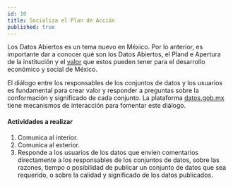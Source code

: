 ```yaml
---
id: 10
title: Socializa el Plan de Acción
published: true
---
```


Los Datos Abiertos es un tema nuevo en México. Por lo anterior, es importante dar a conocer qué son los Datos Abiertos, el Pland e Apertura de la institución y el [valor](http://datos.gob.mx/historias/) que estos pueden tener para el desarrollo económico y social de México.

El diálogo entre los responsables de los conjuntos de datos y los usuarios es fundamental para crear valor y responder a preguntas sobre la conformación y significado de cada conjunto. La plataforma [datos.gob.mx](http://datos.gob.mx) tiene mecanismos de interacción para fomentar este diálogo.

#### Actividades a realizar
1. Comunica al interior.
2. Comunica al exterior.
3. Responde a los usuarios de los datos que envíen comentarios directamente a los responsables de los conjuntos de datos, sobre las razones, tiempo o posibilidad de publicar un conjunto de datos que sea requerido, o sobre la calidad y significado de los datos publicados.